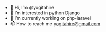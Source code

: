 - 👋 Hi, I’m @yogitahire
- 👀 I’m interested in python Django
- 🌱 I’m currently working on php-laravel
- 📫 How to reach me yogitahire@gmail.com

<!---
yogitahire/yogitahire is a ✨ special ✨ repository because its `README.md` (this file) appears on your GitHub profile.
You can click the Preview link to take a look at your changes.
--->
